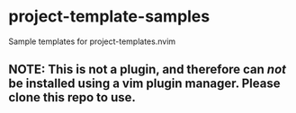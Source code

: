 # project-template-samples
Sample templates for project-templates.nvim

## NOTE: This is not a plugin, and therefore can _not_ be installed using a vim plugin manager. Please clone this repo to use.
